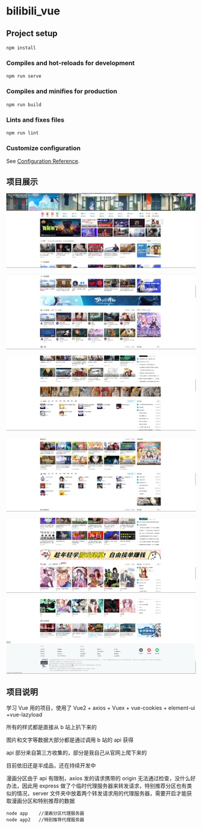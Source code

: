 # bilibili_vue

## Project setup
```
npm install
```

### Compiles and hot-reloads for development
```
npm run serve
```

### Compiles and minifies for production
```
npm run build
```

### Lints and fixes files
```
npm run lint
```

### Customize configuration
See [Configuration Reference](https://cli.vuejs.org/config/).

## 项目展示

![](screenshot/Snipaste_2021-08-11_19-48-23.png)

![Snipaste_2021-08-11_19-49-00](screenshot/Snipaste_2021-08-11_19-49-00.png)

![Snipaste_2021-08-11_19-49-21](screenshot/Snipaste_2021-08-11_19-49-21.png)

![Snipaste_2021-08-11_19-49-30](screenshot/Snipaste_2021-08-11_19-49-30.png)

![Snipaste_2021-08-11_19-49-40](screenshot/Snipaste_2021-08-11_19-49-40.png)

![Snipaste_2021-08-11_19-49-49](screenshot/Snipaste_2021-08-11_19-49-49.png)

## 项目说明

学习 Vue 用的项目，使用了 Vue2 + axios + Vuex + vue-cookies + element-ui +vue-lazyload

所有的样式都是直接从 b 站上扒下来的

图片和文字等数据大部分都是通过调用 b 站的 api 获得

api 部分来自第三方收集的，部分是我自己从官网上爬下来的

目前依旧还是半成品，还在持续开发中

漫画分区由于 api 有限制，axios 发的请求携带的 origin 无法通过检查，没什么好办法，因此用 express 做了个临时代理服务器来转发请求，特别推荐分区也有类似的情况，server 文件夹中放着两个转发请求用的代理服务器，需要开启才能获取漫画分区和特别推荐的数据

```shell
node app 	//漫画分区代理服务器
node app2	//特别推荐代理服务器
```

